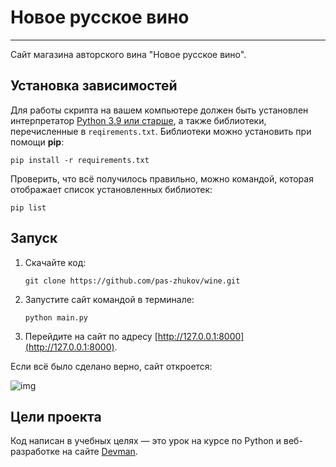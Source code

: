 # Новое русское вино

---

Сайт магазина авторского вина "Новое русское вино".

## Установка зависимостей
Для работы скрипта на вашем компьютере должен быть установлен интерпретатор [Python 3.9 или старше](https://www.python.org/downloads/), а также библиотеки, перечисленные в `reqirements.txt`.
Библиотеки можно установить при помощи **pip**:
```
pip install -r requirements.txt
```
Проверить, что всё получилось правильно, можно командой, которая отображает список установленных библиотек:
``` 
pip list
```

## Запуск

1. Скачайте код:
    ``` 
    git clone https://github.com/pas-zhukov/wine.git
    ```
2. Запустите сайт командой в терминале:
    ```
    python main.py
    ```
3. Перейдите на сайт по адресу [http://127.0.0.1:8000](http://127.0.0.1:8000).

Если всё было сделано верно, сайт откроется:

![img](images/site_screen.png, "Главная страница сайта")


## Цели проекта

Код написан в учебных целях — это урок на курсе по Python и веб-разработке на сайте [Devman](https://dvmn.org).
